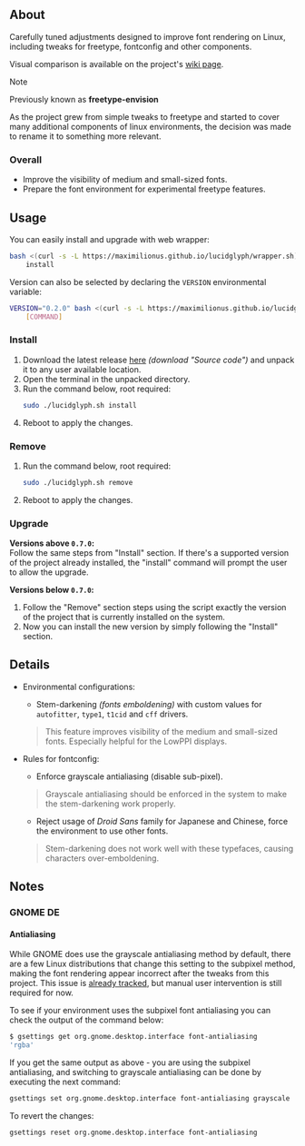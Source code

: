## About
Carefully tuned adjustments designed to improve font rendering on Linux,
including tweaks for freetype, fontconfig and other components.

Visual comparison is available on the project's
[wiki page](https://github.com/maximilionus/lucidglyph/wiki/Comparison).

> [!NOTE]  
> Previously known as **freetype-envision**
>
> As the project grew from simple tweaks to freetype and started to cover many
> additional components of linux environments, the decision was made to rename
> it to something more relevant.


### Overall
- Improve the visibility of medium and small-sized fonts.
- Prepare the font environment for experimental freetype features.


## Usage
You can easily install and upgrade with web wrapper:
```sh
bash <(curl -s -L https://maximilionus.github.io/lucidglyph/wrapper.sh) \
    install
```

Version can also be selected by declaring the `VERSION` environmental variable:
```sh
VERSION="0.2.0" bash <(curl -s -L https://maximilionus.github.io/lucidglyph/wrapper.sh) \
    [COMMAND]
```


### Install
1. Download the latest release
   [here](https://github.com/maximilionus/lucidglyph/releases/latest)
   *(download "Source code")* and unpack it to any user available location.
2. Open the terminal in the unpacked directory.
3. Run the command below, root required:
   ```sh
   sudo ./lucidglyph.sh install
   ```
4. Reboot to apply the changes.

### Remove
1. Run the command below, root required:
   ```sh
   sudo ./lucidglyph.sh remove
   ```
2. Reboot to apply the changes.

### Upgrade
**Versions above `0.7.0`:**  
Follow the same steps from "Install" section. If there's a supported version of
the project already installed, the "install" command will prompt the user to
allow the upgrade.

**Versions below `0.7.0`:**  
1. Follow the "Remove" section steps using the script exactly the version of
   the project that is currently installed on the system.
2. Now you can install the new version by simply following the "Install"
   section.


## Details
- Environmental configurations:
   - Stem-darkening *(fonts emboldening)* with custom values for `autofitter`,
   `type1`, `t1cid` and `cff` drivers.
   > This feature improves visibility of the medium and small-sized fonts.
   > Especially helpful for the LowPPI displays.

- Rules for fontconfig:
   - Enforce grayscale antialiasing (disable sub-pixel).
   > Grayscale antialiasing should be enforced in the system to make the
   > stem-darkening work properly.

   - Reject usage of *Droid Sans* family for Japanese and Chinese, force the
     environment to use other fonts.
   > Stem-darkening does not work well with these typefaces, causing characters
   > over-emboldening.


## Notes
### GNOME DE
#### Antialiasing
While GNOME does use the grayscale antialiasing method by default, there are a
few Linux distributions that change this setting to the subpixel method, making
the font rendering appear incorrect after the tweaks from this project. This
issue is [already
tracked](https://github.com/maximilionus/lucidglyph/issues/7), but
manual user intervention is still required for now.

To see if your environment uses the subpixel font antialiasing you can check
the output of the command below:

```sh
$ gsettings get org.gnome.desktop.interface font-antialiasing
'rgba'
```

If you get the same output as above - you are using the subpixel antialiasing,
and switching to grayscale antialiasing can be done by executing the next
command:

```sh
gsettings set org.gnome.desktop.interface font-antialiasing grayscale
```

To revert the changes:

```sh
gsettings reset org.gnome.desktop.interface font-antialiasing
```
